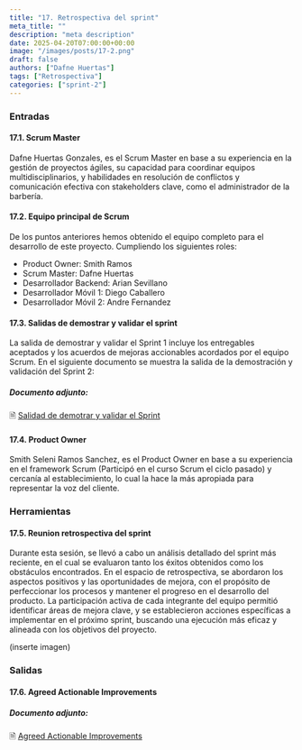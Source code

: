 ```yaml
---
title: "17. Retrospectiva del sprint"
meta_title: ""
description: "meta description"
date: 2025-04-20T07:00:00+00:00
image: "/images/posts/17-2.png"
draft: false
authors: ["Dafne Huertas"]
tags: ["Retrospectiva"]
categories: ["sprint-2"]
---
```


### Entradas

#### 17.1. Scrum Master
Dafne Huertas Gonzales, es el Scrum Master en base a su experiencia en la gestión de proyectos ágiles, su capacidad para coordinar equipos multidisciplinarios, y habilidades en resolución de conflictos y comunicación efectiva con stakeholders clave, como el administrador de la barbería.

#### 17.2. Equipo principal de Scrum
De los puntos anteriores hemos obtenido el equipo completo para el desarrollo de este proyecto. Cumpliendo los siguientes roles:

- Product Owner: Smith Ramos
- Scrum Master: Dafne Huertas
- Desarrollador Backend: Arian Sevillano
- Desarrollador Móvil 1: Diego Caballero
- Desarrollador Móvil 2: Andre Fernandez

#### 17.3. Salidas de demostrar y validar el sprint
La salida de demostrar y validar el Sprint 1 incluye los entregables aceptados y los acuerdos de mejoras accionables acordados por el equipo Scrum.
En el siguiente documento se muestra la salida de la demostración y validación del Sprint 2:

##### **Documento adjunto:**
 🗎 [Salidad de demotrar y validar el Sprint](https://docs.google.com/spreadsheets/d/1rzjciR4n5OH9gVTgyR9RxF5UiTji8uW1/edit?usp=sharing&ouid=105357714069578698229&rtpof=true&sd=true)

#### 17.4. Product Owner

Smith Seleni Ramos Sanchez, es el Product Owner en base a su experiencia en el framework Scrum (Participó en el curso Scrum el ciclo pasado) y cercanía al establecimiento, lo cual la hace la más apropiada para representar la voz del cliente.

### Herramientas

#### 17.5. Reunion retrospectiva del sprint
Durante esta sesión, se llevó a cabo un análisis detallado del sprint más reciente, en el cual se evaluaron tanto los éxitos obtenidos como los obstáculos encontrados. En el espacio de retrospectiva, se abordaron los aspectos positivos y las oportunidades de mejora, con el propósito de perfeccionar los procesos y mantener el progreso en el desarrollo del producto. La participación activa de cada integrante del equipo permitió identificar áreas de mejora clave, y se establecieron acciones específicas a implementar en el próximo sprint, buscando una ejecución más eficaz y alineada con los objetivos del proyecto.

(inserte imagen)

### Salidas

#### 17.6. Agreed Actionable Improvements

##### **Documento adjunto:**
 🗎 [Agreed Actionable Improvements](https://docs.google.com/spreadsheets/d/1yzMuYtuogaWg7vcqj-XWm-rVurxXekNe81_jY6LWBpA/edit?usp=sharing)